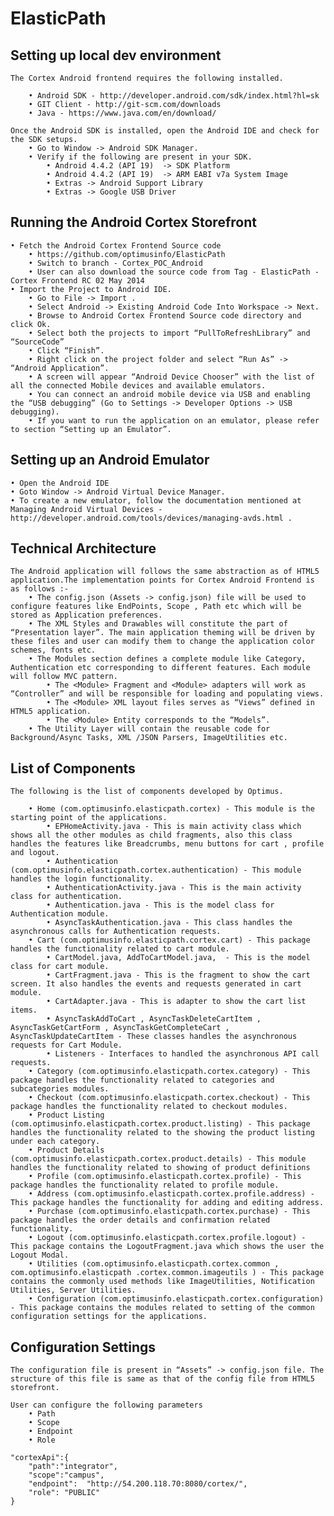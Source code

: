 ElasticPath
===========

## Setting up local dev environment
	
	The Cortex Android frontend requires the following installed.
	
		• Android SDK - http://developer.android.com/sdk/index.html?hl=sk
		• GIT Client - http://git-scm.com/downloads
		• Java - https://www.java.com/en/download/

	Once the Android SDK is installed, open the Android IDE and check for the SDK setups. 
		• Go to Window -> Android SDK Manager. 
		• Verify if the following are present in your SDK.
			• Android 4.4.2 (API 19)  -> SDK Platform
			• Android 4.4.2 (API 19)  -> ARM EABI v7a System Image
			• Extras -> Android Support Library
			• Extras -> Google USB Driver
	
## Running the Android Cortex Storefront
	
	• Fetch the Android Cortex Frontend Source code
		• https://github.com/optimusinfo/ElasticPath
		• Switch to branch - Cortex_POC_Android
		• User can also download the source code from Tag - ElasticPath - Cortex Frontend RC 02 May 2014
	• Import the Project to Android IDE.
		• Go to File -> Import . 
		• Select Android -> Existing Android Code Into Workspace -> Next.
		• Browse to Android Cortex Frontend Source code directory and click Ok.
		• Select both the projects to import “PullToRefreshLibrary” and “SourceCode”
		• Click “Finish”.
		• Right click on the project folder and select “Run As” -> “Android Application”.
		• A screen will appear “Android Device Chooser” with the list of all the connected Mobile devices and available emulators.
		• You can connect an android mobile device via USB and enabling the “USB debugging” (Go to Settings -> Developer Options -> USB debugging).
		• If you want to run the application on an emulator, please refer to section “Setting up an Emulator”.

## Setting up an Android Emulator
		
	• Open the Android IDE
	• Goto Window -> Android Virtual Device Manager.
	• To create a new emulator, follow the documentation mentioned at Managing Android Virtual Devices -http://developer.android.com/tools/devices/managing-avds.html .

## Technical Architecture
	The Android application will follows the same abstraction as of HTML5 application.The implementation points for Cortex Android Frontend is as follows :-
		• The config.json (Assets -> config.json) file will be used to configure features like EndPoints, Scope , Path etc which will be stored as Application preferences.
		• The XML Styles and Drawables will constitute the part of “Presentation layer”. The main application theming will be driven by these files and user can modify them to change the application color schemes, fonts etc.
		• The Modules section defines a complete module like Category, Authentication etc corresponding to different features. Each module will follow MVC pattern.
			• The <Module> Fragment and <Module> adapters will work as “Controller” and will be responsible for loading and populating views.
			• The <Module> XML layout files serves as “Views” defined in HTML5 application.
			• The <Module> Entity corresponds to the “Models”.
		• The Utility Layer will contain the reusable code for Background/Async Tasks, XML /JSON Parsers, ImageUtilities etc.
	
## List of Components
	
	The following is the list of components developed by Optimus.

		• Home (com.optimusinfo.elasticpath.cortex) - This module is the starting point of the applications.
			• EPHomeActivity.java - This is main activity class which shows all the other modules as child fragments, also this class handles the features like Breadcrumbs, menu buttons for cart , profile and logout. 
			• Authentication (com.optimusinfo.elasticpath.cortex.authentication) - This module handles the login functionality.
			• AuthenticationActivity.java - This is the main activity class for authentication. 
			• Authentication.java - This is the model class for Authentication module.
			• AsyncTaskAuthentication.java - This class handles the asynchronous calls for Authentication requests.
		• Cart (com.optimusinfo.elasticpath.cortex.cart) - This package handles the functionality related to cart module.
			• CartModel.java, AddToCartModel.java,  - This is the model class for cart module.
			• CartFragment.java - This is the fragment to show the cart screen. It also handles the events and requests generated in cart module.
			• CartAdapter.java - This is adapter to show the cart list items.
			• AsyncTaskAddToCart , AsyncTaskDeleteCartItem , AsyncTaskGetCartForm , AsyncTaskGetCompleteCart , AsyncTaskUpdateCartItem - These classes handles the asynchronous requests for Cart Module.
			• Listeners - Interfaces to handled the asynchronous API call requests.
		• Category (com.optimusinfo.elasticpath.cortex.category) - This package handles the functionality related to categories and subcategories modules.
		• Checkout (com.optimusinfo.elasticpath.cortex.checkout) - This package handles the functionality related to checkout modules.
		• Product Listing (com.optimusinfo.elasticpath.cortex.product.listing) - This package handles the functionality related to the showing the product listing under each category.
		• Product Details (com.optimusinfo.elasticpath.cortex.product.details) - This module handles the functionality related to showing of product definitions
		• Profile (com.optimusinfo.elasticpath.cortex.profile) - This package handles the functionality related to profile module.
		• Address (com.optimusinfo.elasticpath.cortex.profile.address) - This package handles the functionality for adding and editing address.
		• Purchase (com.optimusinfo.elasticpath.cortex.purchase) - This package handles the order details and confirmation related functionality.
		• Logout (com.optimusinfo.elasticpath.cortex.profile.logout) - This package contains the LogoutFragment.java which shows the user the Logout Modal.
		• Utilities (com.optimusinfo.elasticpath.cortex.common , com.optimusinfo.elasticpath .cortex.common.imageutils ) - This package contains the commonly used methods like ImageUtilities, Notification Utilities, Server Utilities.
		• Configuration (com.optimusinfo.elasticpath.cortex.configuration) - This package contains the modules related to setting of the common configuration settings for the applications.

## Configuration Settings
	
	The configuration file is present in “Assets” -> config.json file. The structure of this file is same as that of the config file from HTML5 storefront. 

	User can configure the following parameters
		• Path
		• Scope
		• Endpoint
		• Role

	"cortexApi":{
		"path":"integrator",
		"scope":"campus",
		"endpoint":  "http://54.200.118.70:8080/cortex/",
		"role": "PUBLIC"
	}  